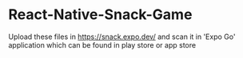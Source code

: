 # React-Native-Snack-Game
Upload these files in https://snack.expo.dev/ and scan it in 'Expo Go' application which can be found in play store or app store
